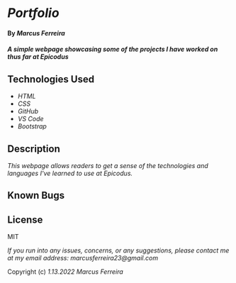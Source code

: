 # _Portfolio_

#### By _**Marcus Ferreira**_

#### _A simple webpage showcasing some of the projects I have worked on thus far at Epicodus_

## Technologies Used

* _HTML_
* _CSS_
* _GitHub_
* _VS Code_
* _Bootstrap_

## Description

_This webpage allows readers to get a sense of the technologies and languages I've learned to use at Epicodus._

## Known Bugs

## License
MIT


_If you run into any issues, concerns, or any suggestions, please contact me at my email address: marcusferreira23@gmail.com_

Copyright (c) _1.13.2022_ _Marcus Ferreira_